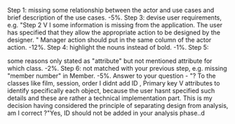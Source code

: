  	
Step 1: missing some relationship between the actor and use cases and brief description of the use cases. 
-5%. Step 3: devise user requirements, e.g. "Step 2 V I some information is missing from the application. 
The user has specified that they allow the appropriate action to be designed by the designer. " Manager action 
should put in the same column of the actor action. -12%. Step 4: highlight the nouns instead of bold. -1%. Step 5:

 some reasons only stated as "attribute" but not mentioned attribute for which class. -2%. Step 6: not matched with your previous step, 
 e.g. missing "member number" in Member. -5%.
Answer to your question - "? To the classes like film, session, order I didnt add ID , Primary key V attributes to identify specifically 
each object, because the user hasnt specified such details and these are rather a technical implementation part. This is my decision having 
considered the principle of separating design from analysis, am I correct ?"Yes, ID should not be added in your analysis phase..d